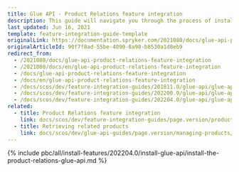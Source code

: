 ```yaml
---
title: Glue API - Product Relations feature integration
description: This guide will navigate you through the process of installing and configuring the Product Relations feature in Spryker OS.
last_updated: Jun 16, 2021
template: feature-integration-guide-template
originalLink: https://documentation.spryker.com/2021080/docs/glue-api-product-relations-feature-integration
originalArticleId: 90f7f8ad-55be-4090-8a98-b8530a1d8eb9
redirect_from:
  - /2021080/docs/glue-api-product-relations-feature-integration
  - /2021080/docs/en/glue-api-product-relations-feature-integration
  - /docs/glue-api-product-relations-feature-integration
  - /docs/en/glue-api-product-relations-feature-integration
  - /docs/scos/dev/feature-integration-guides/201811.0/glue-api/glue-api-product-relations-feature-integration.html
  - /docs/scos/dev/feature-integration-guides/202200.0/glue-api/glue-api-product-relations-feature-integration.html
  - /docs/scos/dev/feature-integration-guides/202204.0/glue-api/glue-api-product-relations-feature-integration.html
related:
  - title: Product Relations feature integration
    link: docs/scos/dev/feature-integration-guides/page.version/product-relations-feature-integration.html
  - title: Retrieving related products
    link: docs/scos/dev/glue-api-guides/page.version/managing-products/retrieving-related-products.html
---
```


{% include pbc/all/install-features/202204.0/install-glue-api/install-the-product-relations-glue-api.md %} <!-- To edit, see /_includes/pbc/all/install-features/202204.0/install-glue-api/install-the-product-relations-glue-api.md -->
